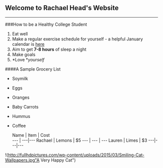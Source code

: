 ## Welcome to Rachael Head's Website

----

###How to be a Healthy College Student
1. Eat well
2. Make a regular exercise schedule for yourself - a helpful January calendar is [here](http://www.blogilates.com/wp-content/uploads/2016/12/Jan-2017-PDF-New.pdf)
3. Aim to get **7-8 hours** of sleep a night
4. Make goals
5. *Love **yourself*

####A Sample Grocery List 
- Soymilk
- Eggs
- Oranges
- Baby Carrots
- Hummus
- Coffee 

   Name  | Item | Cost  
 --- | ---|--- 
 Rachael | Lemons | $5 
 --- | --- | --- 
 Lauren | Limes | $3 
---|---|---

!(http://fullhdpictures.com/wp-content/uploads/2015/03/Smiling-Cat-Wallpapers.jpg"A Very Happy Cat")






